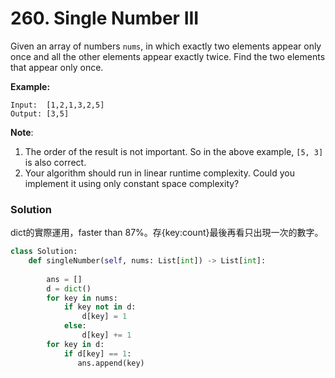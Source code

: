 # 260. Single Number III

Given an array of numbers `nums`, in which exactly two elements appear only once and all the other elements appear exactly twice. Find the two elements that appear only once.

**Example:**

```
Input:  [1,2,1,3,2,5]
Output: [3,5]
```

**Note**:

1. The order of the result is not important. So in the above example, `[5, 3]` is also correct.
2. Your algorithm should run in linear runtime complexity. Could you implement it using only constant space complexity?

### Solution

dict的實際運用，faster than 87%。存{key:count}最後再看只出現一次的數字。

```python
class Solution:
    def singleNumber(self, nums: List[int]) -> List[int]:
        
        ans = []
        d = dict()
        for key in nums:
            if key not in d:
                d[key] = 1
            else:
                d[key] += 1
        for key in d:
            if d[key] == 1:
               ans.append(key)
```

